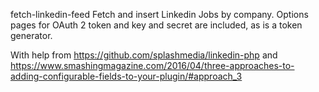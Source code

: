 fetch-linkedin-feed
Fetch and insert Linkedin Jobs by company. Options pages for OAuth 2 token and key and secret are included, as is a token generator. 

With help from 
https://github.com/splashmedia/linkedin-php
and
https://www.smashingmagazine.com/2016/04/three-approaches-to-adding-configurable-fields-to-your-plugin/#approach_3
